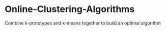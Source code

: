 # Online-Clustering-Algorithms
Combine k-prototypes and k-means together to build an optimal algorithm
